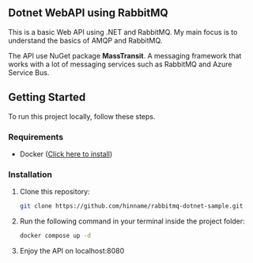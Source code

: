 ## Dotnet WebAPI using RabbitMQ
This is a basic Web API using .NET and RabbitMQ. My main focus is to understand the basics of AMQP and RabbitMQ.

The API use NuGet package **MassTransit**. A messaging framework that works with a lot of messaging services such as RabbitMQ and Azure Service Bus.

## Getting Started
To run this project locally, follow these steps.

### Requirements
- Docker ([Click here to install](https://www.docker.com/))

### Installation
1. Clone this repository:
    ```sh
    git clone https://github.com/hinname/rabbitmq-dotnet-sample.git
    ```
2. Run the following command in your terminal inside the project folder:
   ```sh
   docker compose up -d
   ```
3. Enjoy the API on localhost:8080
